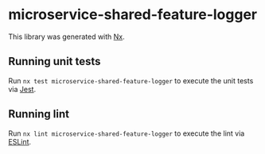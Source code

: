 # microservice-shared-feature-logger

This library was generated with [Nx](https://nx.dev).

## Running unit tests

Run `nx test microservice-shared-feature-logger` to execute the unit tests via [Jest](https://jestjs.io).

## Running lint

Run `nx lint microservice-shared-feature-logger` to execute the lint via [ESLint](https://eslint.org/).
